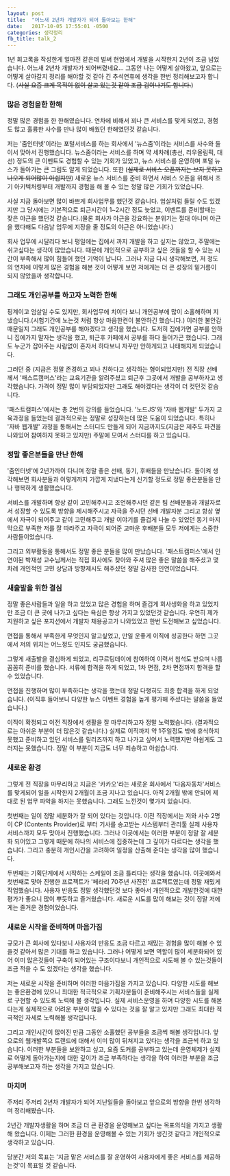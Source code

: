 ```yaml
---
layout: post
title:  "어느새 2년차 개발자가 되어 돌아보는 한해"
date:   2017-10-05 17:55:01 -0500
categories: 생각정리
fb_title: talk_2
---
```


1년 회고록을 작성한게 얼마전 같은데 벌써 현업에서 개발을 시작한지 2년이 조금 넘었습니다. 어느새 2년차 개발자가 되어버렸네요... 그동안 나는 어떻게 살아왔고, 앞으로는 어떻게 살아갈지 정리를 해야할 것 같아 긴 추석연휴에 생각을 한번 정리해보고자 합니다. (~~사실 요즘 크게 목적이 없이 살고 있는것 같아 조금 겁이나기도 합니다.~~)

### 많은 경험을한 한해

정말 많은 경험을 한 한해였습니다. 연차에 비해서 꾀나 큰 서비스를 맞게 되었고, 경험도 많고 훌륭한 사수를 만나 많이 배웠던 한해였던것 같습니다.

저는 '줌인터넷'이라는 포털서비스를 하는 회사에서 '뉴스줌'이라는 서비스를 사수와 둘이서 맞아서 진행했습니다. 뉴스줌이라는 서비스를 하며 약 세차례(총선, 리우올림픽, 대선) 정도의 큰 이벤트도 경험할 수 있는 기회가 있었고, 뉴스 서비스를 운영하며 포털 뉴스가 돌아가는 큰 그림도 알게 되었습니다. 또한 (~~실제로 서비스 오픈까지는 보지 못하고 나오게 되어많이 아쉽지만~~) 새로운 뉴스 서비스를 준비 하면서 서비스 오픈을 위해서 초기 아키텍처링부터 개발까지 경험을 해 볼 수 있는 정말 많은 기회가 있었습니다.

사실 지금 돌아보면 많이 바쁘게 회사업무를 했던것 같습니다. 엄살처럼 들릴 수도 있겠지만 그 당시에는 기본적으로 퇴근시간이 1~2시간 정도 늦었고, 이벤트를 준비할때는 잦은 야근을 했던것 같습니다.(물론 회사가 야근을 강요하는 분위기는 절대 아니며 야근을 했다해도 다음날 업무에 지장을 줄 정도의 야근은 아니었습니다.)

회사 업무에 시달리다 보니 평일에는 집에서 까지 개발을 하고 싶지는 않았고, 주말에는 쉬고싶다는 생각이 많았습니다. 때문에 개인적으로 공부하고 싶은 것들을 할 수 있는 시간이 부족해서 많이 힘들어 했던 기억이 납니다. 그러나 지금 다시 생각해보면, 저 정도의 연차에 이렇게 많은 경험을 해본 것이 어떻게 보면 저에게는 더 큰 성장의 밑거름이 되지 않았을까 생각합니다.

### 그래도 개인공부를 하고자 노력한 한해

핑계이고 엄살일 수도 있지만, 회사업무에 치이다 보니 개인공부에 많이 소홀해하며 지냈습니다.(시험기간에 노는것 처럼 항상 마음한켠이 불안하긴 했습니다.) 이러한 불안감 때문일지 그래도 개인공부를 해야겠다고 생각을 했습니다. 도저히 집에가면 공부를 안하니 집에가지 말자는 생각을 했고, 퇴근후 카페에서 공부를 하다 들어가곤 했습니다. 그래도 누군가 잡아주는 사람없이 혼자서 하다보니 자꾸만 안하게되고 나태해지게 되었습니다.

그러던 중 (지금은 정말 존경하고 꾀나 친하다고 생각하는 형이되었지만) 전 직장 선배께서 '패스트캠퍼스'라는 교육기관을 알려주셨고 퇴근후 그곳에서 개발을 공부하자고 생각했습니다. 가격이 정말 많이 부담되었지만 그래도 해야겠다는 생각이 더 컷던것 같습니다.

'패스트캠퍼스'에서는 총 2번의 강의를 들었습니다. '노드JS'와 '자바 웹개발' 두가지 교육과정을 들었는데 결과적으로는 정말로 성장하는데 많은 도움이 되었습니다. 특히나 '자바 웹개발' 과정을 통해서는 스터디도 만들게 되어 지금까지도(지금은 제주도 파견을 나와있어 참여하지 못하고 있지만) 주말에 모여서 스터디를 하고 있습니다.

### 정말 좋은분들을 만난 한해

'줌인터넷'에 2년가까이 다니며 정말 좋은 선배, 동기, 후배들을 만났습니다. 돌이켜 생각해보면 회사분들과 이렇게까지 가깝게 지냈다는게 신기할 정도로 정말 좋은분들을 만나 행복하게 생활했습니다.

서비스를 개발하며 항상 같이 고민해주시고 조언해주시던 같은 팀 선배분들과 개발자로서 성장할 수 있도록 방향을 제시해주시고 자극을 주시던 선배 개발자분 그리고 항상 옆에서 자극이 되어주고 같이 고민해주고 개발 이야기를 즐겁게 나눌 수 있었던 동기 마지막으로 부족한 저를 잘 따라주고 자극이 되어준 고마운 후배분들 모두 저에게는 소중한 사람들이었습니다.

그리고 외부활동을 통해서도 정말 좋은 분들을 많이 만났습니다. '패스트캠퍼스'에서 인연이된 박재성 교수님께서는 직접 회사에도 찾아와 주셔 많은 좋은 말씀을 해주셨고 몇차례 개인적인 고민 상담과 방향제시도 해주셨던 정말 감사한 인연이었습니다.

### 새출발을 위한 결심

정말 좋은사람들과 일을 하고 있었고 많은 경험을 하며 즐겁게 회사생화을 하고 있었지만 조금 더 큰 곳에 나가고 싶다는 욕심은 항상 가지고 있었던것 같습니다. 우연히 제가 지원하고 싶은 포지션에서 개발자 채용공고가 나와있었고 한번 도전해보고 싶었습니다.

면접을 통해서 부족한게 무엇인지 알고싶었고, 만일 운좋게 이직에 성공한다 하면 그곳에서 저의 위치는 어느정도 인지도 궁금했습니다.

그렇게 새출발을 결심하게 되었고, 리쿠르팅데이에 참여하여 이력서 첨석도 받으며 나름 꼼꼼히 준비를 했습니다. 서류에 합격을 하게 되었고, 1차 면접, 2차 면접까지 합격을 할 수 있었습니다.

면접을 진행하며 많이 부족하다는 생각을 했는데 정말 다행히도 최종 합격을 하게 되었습니다. (이직후 들어보니 다양한 뉴스 이벤트 경험을 높게 평가해 주셨다는 말씀을 들었습니다.)

이직이 확정되고 이전 직장에서 생활을 잘 마무리하고자 정말 노력했습니다. (결과적으로는 아쉬운 부분이 더 많은것 같습니다.) 실제로 이직까지 약 1주일정도 밖에 휴식하지 못했고 준비하고 있던 서비스를 릴리즈까지 하고 나가고 싶어서 노력했지만 아쉽게도 그러지는 못했습니다. 정말 이 부분이 지금도 너무 죄송하고 아쉽습니다.

### 새로운 환경

그렇게 전 직장을 마무리하고 지금은 '카카오'라는 새로운 회사에서 '다음자동차'서비스를 맞게되어 일을 시작한지 2개월이 조금 지나고 있습니다. 아직 2개월 밖에 안되어 제대로 된 업무 파악을 하지는 못했습니다. 그래도 느낀것이 몇가지 있습니다.

첫번째는 일이 정말 세분화가 잘 되어 있다는 것입니다.
이전 직장에서는 저와 사수 2명이 CP (Contents Provider)로 부터 기사를 송고받는 시스템부터 관리툴 실제 사용자 서비스까지 모두 맞아서 진행했습니다. 그러나 이곳에서는 이러한 부분이 정말 잘 세분화 되어있고 그렇게 때문에 하나의 서비스에 집중하는데 그 깊이가 다르다는 생각을 했습니다. 그리고 충분히 개인시간을 고려하여 일정을 산출해 준다는 생각을 많이 했습니다.

두번째는 기획단계에서 시작하는 스케일이 조금 틀리다는 생각을 했습니다.
이곳에와서 첫번째로 맞아 진행한 프로젝트가 '페라리 70주년 사진전' 프로젝트였는데 정말 재밌게 작업했습니다.
사용자 반응도 정말 생각했던것 보다 좋아서 개인적으로 개발한것에 대한 평가가 좋으니 많이 뿌듯하고 즐거웠습니다. 새로운 시도를 많이 해보는 것이 정말 저에게는 즐거운 경험이었습니다.

### 새로운 시작을 준비하며 마음가짐

규모가 큰 회사에 있다보니 사용자의 반응도 조금 다르고 재밌는 경험을 많이 해볼 수 있을것 같아서 많은 기대를 하고 있습니다. 그러나 어떻게 보면 역할이 많이 세분화되어 있어 이미 많은것들이 구축이 되어있는 구조이다보니 개인적으로 시도해 볼 수 있는것들이 조금 적을 수 도 있겠다는 생각을 했습니다.

저는 새로운 시작을 준비하며 이러한 마음가짐을 가지고 있습니다.
다양한 시도를 해보는 좋은환경에 있으니 최대한 적극적으로 기획자분들이 준비해주시는 서비스들을 실제로 구현할 수 있도록 노력해 볼 생각입니다. 실제 서비스운영을 하며 다양한 시도를 해본다는게 실제적으로 어려운 부분이 많을 수 있다는 것을 잘 알고 있지만 그래도 최대한 적극적인 자세로 노력해볼 생각입니다.

그리고 개인시간이 많이진 만큼 그동안 소홀했던 공부들을 조금씩 해볼 생각입니다. 앞으로의 웹개발쪽으 트랜드에 대해서 이미 많이 뒤쳐지고 있다는 생각을 조금씩 하고 있습니다. 이러한 부분들을 보완하고 싶고, 요즘 도커를 공부하고 있는데 운영체제가 실제로 어떻게 돌아가는지에 대한 깊이가 조금 부족하다는 생각을 하여 이러한 부분을 조금 공부해보고자 하는 생각을 가지고 있습니다.

### 마치며

주저리 주저리 2년차 개발자가 되어 지난일들을 돌아보고 앞으로의 방향을 한번 생각하며 정리해봤습니다.

2년간 개발자생활을 하며 조금 더 큰 환경을 운영해보고 싶다는 목표의식을 가지고 생활해 왔습니다. 이제는 그러한 환경을 운영해볼 수 있는 기회가 생긴것 같다고 개인적으로 생각하고 있습니다.

당분간 저의 목표는 '지금 맡은 서비스를 잘 운영하여 사용자에게 좋은 서비스를 제공하는것'이 목표일 것 같습니다.

